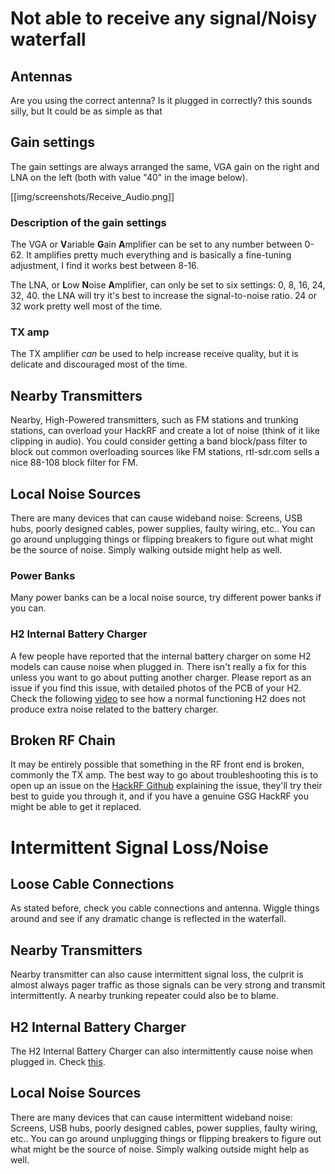 # Not able to receive any signal/Noisy waterfall
 
## Antennas
Are you using the correct antenna? Is it plugged in correctly? this sounds silly, but It could be as simple as that
## Gain settings
The gain settings are always arranged the same, VGA gain on the right and LNA on the left (both with value "40" in the image below).

[[img/screenshots/Receive_Audio.png]]

### Description of the gain settings
The VGA or **V**ariable **G**ain **A**mplifier can be set to any number between 0-62. It amplifies pretty much everything and is basically a fine-tuning adjustment, I find it works best between 8-16.

The LNA, or **L**ow **N**oise **A**mplifier, can only be set to six settings: 0, 8, 16, 24, 32, 40. the LNA will try it's best to increase the signal-to-noise ratio. 24 or 32 work pretty well most of the time.

### TX amp
The TX amplifier _can_ be used to help increase receive quality, but it is delicate and discouraged most of the time.

## Nearby Transmitters
Nearby, High-Powered transmitters, such as FM stations and trunking stations, can overload your HackRF and create a lot of noise (think of it like clipping in audio). You could consider getting a band block/pass filter to block out common overloading sources like FM stations, rtl-sdr.com sells a nice 88-108 block filter for FM.

## Local Noise Sources
There are many devices that can cause wideband noise: Screens, USB hubs, poorly designed cables, power supplies, faulty wiring, etc.. You can go around unplugging things or flipping breakers to figure out what might be the source of noise. Simply walking outside might help as well.
### Power Banks
Many power banks can be a local noise source, try different power banks if you can.
### H2 Internal Battery Charger
A few people have reported that the internal battery charger on some H2 models can cause noise when plugged in. There isn't really a fix for this unless you want to go about putting another charger. Please report as an issue if you find this issue, with detailed photos of the PCB of your H2. Check the following [video](https://www.youtube.com/watch?v=a_7Xc1_6-l4) to see how a normal functioning H2 does not produce extra noise related to the battery charger.
## Broken RF Chain
It may be entirely possible that something in the RF front end is broken, commonly the TX amp. The best way to go about troubleshooting this is to open up an issue on the [HackRF Github](https://github.com/mossmann/hackrf) explaining the issue, they'll try their best to guide you through it, and if you have a genuine GSG HackRF you might be able to get it replaced.



# Intermittent Signal Loss/Noise
## Loose Cable Connections
As stated before, check you cable connections and antenna. Wiggle things around and see if any dramatic change is reflected in the waterfall.
## Nearby Transmitters
Nearby transmitter can also cause intermittent signal loss, the culprit is almost always pager traffic as those signals can be very strong and transmit intermittently. A nearby trunking repeater could also be to blame.
## H2 Internal Battery Charger
The H2 Internal Battery Charger can also intermittently cause noise when plugged in. Check [this](#h2-internal-battery-charger).
## Local Noise Sources
There are many devices that can cause intermittent wideband noise: Screens, USB hubs, poorly designed cables, power supplies, faulty wiring, etc.. You can go around unplugging things or flipping breakers to figure out what might be the source of noise. Simply walking outside might help as well.